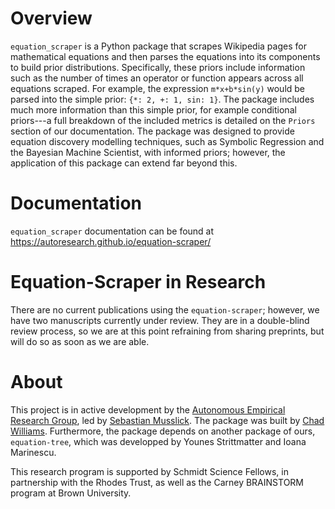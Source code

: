 # Overview

`equation_scraper` is a Python package that scrapes Wikipedia pages for mathematical equations and then parses the equations into its components to build prior distributions. Specifically, these priors include information such as the number of times an operator or function appears across all equations scraped. For example, the expression `m*x+b*sin(y)` would be parsed into the simple prior: `{*: 2, +: 1, sin: 1}`. The package includes much more information than this simple prior, for example conditional priors---a full breakdown of the included metrics is detailed on the `Priors` section of our documentation. The package was designed to provide equation discovery modelling techniques, such as Symbolic Regression and the Bayesian Machine Scientist, with informed priors; however, the application of this package can extend far beyond this.

# Documentation

`equation_scraper` documentation can be found at https://autoresearch.github.io/equation-scraper/

# Equation-Scraper in Research

There are no current publications using the `equation-scraper`; however, we have two manuscripts currently under review. They are in a double-blind review process, so we are at this point refraining from sharing preprints, but will do so as soon as we are able.

# About

This project is in active development by the [Autonomous Empirical Research Group](https://musslick.github.io/AER_website/Research.html), led by [Sebastian Musslick](https://smusslick.com). The package was built by [Chad Williams](http://www.chadcwilliams.com). Furthermore, the package depends on another package of ours, `equation-tree`, which was developped by Younes Strittmatter and Ioana Marinescu.

This research program is supported by Schmidt Science Fellows, in partnership with the Rhodes Trust, as well as the Carney BRAINSTORM program at Brown University.


